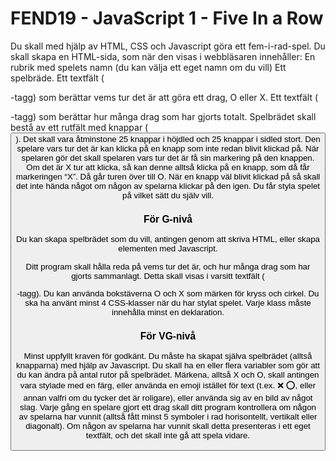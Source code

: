 # FEND19 - JavaScript 1 - Five In a Row

Du skall med hjälp av HTML, CSS och Javascript göra ett fem-i-rad-spel.
Du skall skapa en HTML-sida, som när den visas i webbläsaren innehåller:
  En rubrik med spelets namn (du kan välja ett eget namn om du vill)
  Ett spelbräde.
  Ett textfält (<p>-tagg) som berättar vems tur det är att göra ett drag, O eller X.
  Ett textfält (<p>-tagg) som berättar hur många drag som har gjorts totalt.
  Spelbrädet skall bestå av ett rutfält med knappar (<button>).
Det skall vara åtminstone 25 knappar i höjdled och 25 knappar i sidled stort.
Den spelare vars tur det är kan klicka på en knapp som inte redan blivit klickad på.
När spelaren gör det skall spelaren vars tur det är få sin markering på den knappen.
Om det är X tur att klicka, så kan denne alltså klicka på en knapp, som då får markeringen “X”.
Då går turen över till O.
När en knapp väl blivit klickad på så skall det inte hända något om någon av spelarna klickar på den igen.
Du får styla spelet på vilket sätt du själv vill.

### För G-nivå

Du kan skapa spelbrädet som du vill, antingen genom att skriva HTML, eller skapa elementen med Javascript.

Ditt program skall hålla reda på vems tur det är, och hur många drag som har gjorts sammanlagt.
Detta skall visas i varsitt textfält (<p>-tagg).
Du kan använda bokstäverna O och X som märken för kryss och cirkel.
Du ska ha använt minst 4 CSS-klasser när du har stylat spelet. Varje klass måste innehålla minst en deklaration.

### För VG-nivå

Minst uppfyllt kraven för godkänt.
Du måste ha skapat själva spelbrädet (alltså knapparna) med hjälp av Javascript.
Du skall ha en eller flera variabler som gör att du kan ändra på antal rutor på spelbrädet.
Märkena, alltså X och O, skall antingen vara stylade med en färg,
eller använda en emoji istället för text (t.ex. ❌ ⭕️, eller annan valfri om du tycker det är roligare),
eller använda sig av en bild av något slag.
Varje gång en spelare gjort ett drag skall ditt program kontrollera om någon av spelarna har vunnit
(alltså fått minst 5 symboler i rad horisontellt, vertikalt eller diagonalt).
Om någon av spelarna har vunnit skall detta presenteras i ett eget textfält, och det skall inte gå att spela vidare.
